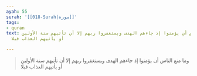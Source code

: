 ```yaml
---
ayah: 55
surah: '[[018-Surah|سورة]]'
tags:
- quran
text: وما منع الناس أن يؤمنوا إذ جاءهم الهدى ويستغفروا ربهم إلا أن تأتيهم سنة الأولين
  أو يأتيهم العذاب قبلا

---
```

> وما منع الناس أن يؤمنوا إذ جاءهم الهدى ويستغفروا ربهم إلا أن تأتيهم سنة الأولين أو يأتيهم العذاب قبلا
